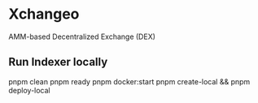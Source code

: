 # Xchangeo

AMM-based Decentralized Exchange (DEX)

## Run Indexer locally

pnpm clean
pnpm ready
pnpm docker:start
pnpm create-local && pnpm deploy-local